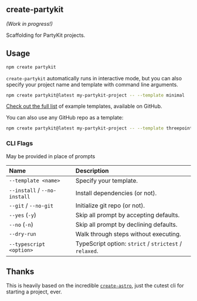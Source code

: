 ## create-partykit

_(Work in progress!)_

Scaffolding for PartyKit projects.

## Usage

```bash
npm create partykit
```

`create-partykit` automatically runs in interactive mode, but you can also specify your project name and template with command line arguments.

```bash
npm create partykit@latest my-partykit-project -- --template minimal
```

[Check out the full list](#) of example templates, available on GitHub.

You can also use any GitHub repo as a template:

```bash
npm create partykit@latest my-partykit-project -- --template threepointone/tiptap-supabase-partykit
```

### CLI Flags

May be provided in place of prompts

| Name                         | Description                                            |
| :--------------------------- | :----------------------------------------------------- |
| `--template <name>`          | Specify your template.                                 |
| `--install` / `--no-install` | Install dependencies (or not).                         |
| `--git` / `--no-git`         | Initialize git repo (or not).                          |
| `--yes` (`-y`)               | Skip all prompt by accepting defaults.                 |
| `--no` (`-n`)                | Skip all prompt by declining defaults.                 |
| `--dry-run`                  | Walk through steps without executing.                  |
| `--typescript <option>`      | TypeScript option: `strict` / `strictest` / `relaxed`. |

## Thanks

This is heavily based on the incredible [`create-astro`](https://www.npmjs.com/package/create-astro), just the cutest cli for starting a project, ever.

